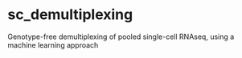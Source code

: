 # sc_demultiplexing
Genotype-free demultiplexing of pooled single-cell RNAseq, using a machine learning approach
